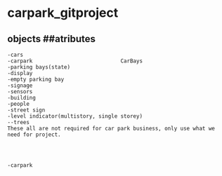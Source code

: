 # carpark_gitproject
## objects                            ##atributes
    -cars
    -carpark                            CarBays
    -parking bays(state)
    -display
    -empty parking bay
    -signage
    -sensors
    -building
    -people
    -street sign
    -level indicator(multistory, single storey)
    --trees
    These all are not required for car park business, only use what we need for project.
    



    -carpark
